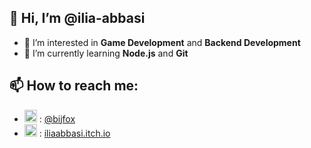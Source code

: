 ## 👋 Hi, I’m @ilia-abbasi
- 👀 I’m interested in **Game Development** and **Backend Development**
- 🌱 I’m currently learning **Node.js** and **Git**
## 📫 How to reach me:
- <img width="20" height="20" alt="telegram icon" src="https://github.com/user-attachments/assets/59326527-40c0-4601-ac1e-82c163acde77" /> : [@bijfox](https://t.me/bijfox)
- <img width="20" height="20" alt="itch-io-small" src="https://github.com/user-attachments/assets/a51c1d32-04f7-4985-a2df-39195fa8a700" /> : [iliaabbasi.itch.io](https://iliaabbasi.itch.io)

<!---
ilia-abbasi/ilia-abbasi is a ✨ special ✨ repository because its `README.md` (this file) appears on your GitHub profile.
You can click the Preview link to take a look at your changes.
--->
